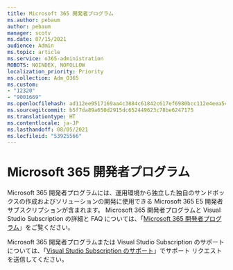 ```yaml
---
title: Microsoft 365 開発者プログラム
ms.author: pebaum
author: pebaum
manager: scotv
ms.date: 07/15/2021
audience: Admin
ms.topic: article
ms.service: o365-administration
ROBOTS: NOINDEX, NOFOLLOW
localization_priority: Priority
ms.collection: Adm_O365
ms.custom:
- "12320"
- "9001669"
ms.openlocfilehash: ad112ee9517169aa4c3884c61842c617ef6980bcc112e4eea5c9ec8b081df1c1
ms.sourcegitcommit: b5f7da89a650d2915dc652449623c78be6247175
ms.translationtype: HT
ms.contentlocale: ja-JP
ms.lasthandoff: 08/05/2021
ms.locfileid: "53925566"
---
```

# <a name="microsoft-365-developer-program"></a>Microsoft 365 開発者プログラム

Microsoft 365 開発者プログラムには、運用環境から独立した独自のサンドボックスの作成およびソリューションの開発に使用できる Microsoft 365 E5 開発者サブスクリプションが含まれます。 Microsoft 365 開発者プログラムと Visual Studio Subscription の詳細と FAQ については、「[Microsoft 365 開発者プログラム](/office/developer-program/microsoft-365-developer-program)」をご覧ください。

Microsoft 365 開発者プログラムまたは Visual Studio Subscription のサポートについては、「[Visual Studio Subscription のサポート](https://visualstudio.microsoft.com/subscriptions/support/)」でサポート リクエストを送信してください。